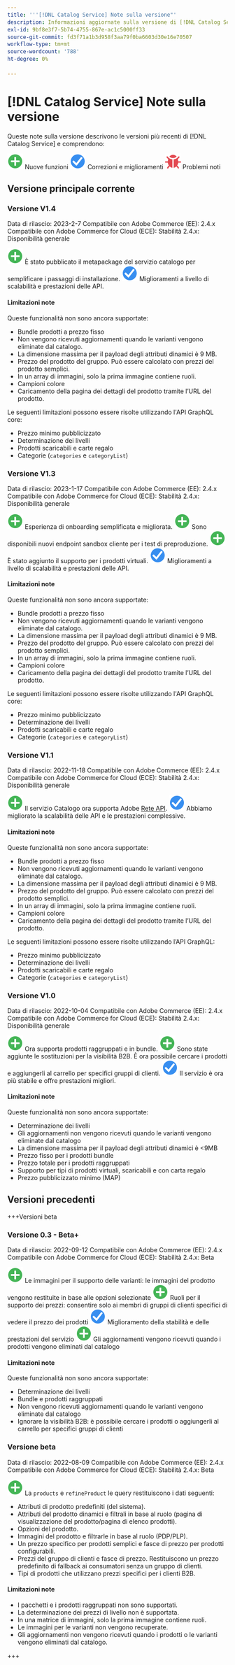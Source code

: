 ```yaml
---
title: '''[!DNL Catalog Service] Note sulla versione"'
description: Informazioni aggiornate sulla versione di [!DNL Catalog Service] per Adobe Commerce.
exl-id: 9bf8e3f7-5b74-4755-867e-ac1c5000ff33
source-git-commit: fd3f71a1b3d958f3aa79f0ba6603d30e16e70507
workflow-type: tm+mt
source-wordcount: '788'
ht-degree: 0%

---
```


# [!DNL Catalog Service] Note sulla versione

Queste note sulla versione descrivono le versioni più recenti di [!DNL Catalog Service] e comprendono:

![Nuovo](../assets/new.svg) Nuove funzioni
![Correzione](../assets/fix.svg) Correzioni e miglioramenti
![Bug](../assets/bug.svg) Problemi noti

## Versione principale corrente

### Versione V1.4

Data di rilascio: 2023-2-7 Compatibile con Adobe Commerce (EE): 2.4.x Compatibile con Adobe Commerce for Cloud (ECE): Stabilità 2.4.x: Disponibilità generale

![Nuovo](../assets/new.svg) È stato pubblicato il metapackage del servizio catalogo per semplificare i passaggi di installazione.
![Correzione](../assets/fix.svg) Miglioramenti a livello di scalabilità e prestazioni delle API.

#### Limitazioni note

Queste funzionalità non sono ancora supportate:

* Bundle prodotti a prezzo fisso
* Non vengono ricevuti aggiornamenti quando le varianti vengono eliminate dal catalogo.
* La dimensione massima per il payload degli attributi dinamici è 9 MB.
* Prezzo del prodotto del gruppo. Può essere calcolato con prezzi del prodotto semplici.
* In un array di immagini, solo la prima immagine contiene ruoli.
* Campioni colore
* Caricamento della pagina dei dettagli del prodotto tramite l’URL del prodotto.

Le seguenti limitazioni possono essere risolte utilizzando l&#39;API GraphQL core:

* Prezzo minimo pubblicizzato
* Determinazione dei livelli
* Prodotti scaricabili e carte regalo
* Categorie (`categories` e `categoryList`)

### Versione V1.3

Data di rilascio: 2023-1-17 Compatibile con Adobe Commerce (EE): 2.4.x Compatibile con Adobe Commerce for Cloud (ECE): Stabilità 2.4.x: Disponibilità generale

![Nuovo](../assets/new.svg) Esperienza di onboarding semplificata e migliorata.
![Nuovo](../assets/new.svg) Sono disponibili nuovi endpoint sandbox cliente per i test di preproduzione.
![Nuovo](../assets/new.svg) È stato aggiunto il supporto per i prodotti virtuali.
![Correzione](../assets/fix.svg) Miglioramenti a livello di scalabilità e prestazioni delle API.

#### Limitazioni note

Queste funzionalità non sono ancora supportate:

* Bundle prodotti a prezzo fisso
* Non vengono ricevuti aggiornamenti quando le varianti vengono eliminate dal catalogo.
* La dimensione massima per il payload degli attributi dinamici è 9 MB.
* Prezzo del prodotto del gruppo. Può essere calcolato con prezzi del prodotto semplici.
* In un array di immagini, solo la prima immagine contiene ruoli.
* Campioni colore
* Caricamento della pagina dei dettagli del prodotto tramite l’URL del prodotto.

Le seguenti limitazioni possono essere risolte utilizzando l&#39;API GraphQL core:

* Prezzo minimo pubblicizzato
* Determinazione dei livelli
* Prodotti scaricabili e carte regalo
* Categorie (`categories` e `categoryList`)

### Versione V1.1

Data di rilascio: 2022-11-18 Compatibile con Adobe Commerce (EE): 2.4.x Compatibile con Adobe Commerce for Cloud (ECE): Stabilità 2.4.x: Disponibilità generale

![Nuovo](../assets/new.svg) Il servizio Catalogo ora supporta Adobe [Rete API](https://developer.adobe.com/graphql-mesh-gateway/).
![Correzione](../assets/fix.svg) Abbiamo migliorato la scalabilità delle API e le prestazioni complessive.

#### Limitazioni note

Queste funzionalità non sono ancora supportate:

* Bundle prodotti a prezzo fisso
* Non vengono ricevuti aggiornamenti quando le varianti vengono eliminate dal catalogo.
* La dimensione massima per il payload degli attributi dinamici è 9 MB.
* Prezzo del prodotto del gruppo. Può essere calcolato con prezzi del prodotto semplici.
* In un array di immagini, solo la prima immagine contiene ruoli.
* Campioni colore
* Caricamento della pagina dei dettagli del prodotto tramite l’URL del prodotto.

Le seguenti limitazioni possono essere risolte utilizzando l’API GraphQL:

* Prezzo minimo pubblicizzato
* Determinazione dei livelli
* Prodotti scaricabili e carte regalo
* Categorie (`categories` e `categoryList`)

### Versione V1.0

Data di rilascio: 2022-10-04 Compatibile con Adobe Commerce (EE): 2.4.x Compatibile con Adobe Commerce for Cloud (ECE): Stabilità 2.4.x: Disponibilità generale

![Nuovo](../assets/new.svg) Ora supporta prodotti raggruppati e in bundle.
![Nuovo](../assets/new.svg) Sono state aggiunte le sostituzioni per la visibilità B2B. È ora possibile cercare i prodotti e aggiungerli al carrello per specifici gruppi di clienti.
![Correzione](../assets/fix.svg) Il servizio è ora più stabile e offre prestazioni migliori.

#### Limitazioni note

Queste funzionalità non sono ancora supportate:

* Determinazione dei livelli
* Gli aggiornamenti non vengono ricevuti quando le varianti vengono eliminate dal catalogo
* La dimensione massima per il payload degli attributi dinamici è &lt;9MB
* Prezzo fisso per i prodotti bundle
* Prezzo totale per i prodotti raggruppati
* Supporto per tipi di prodotti virtuali, scaricabili e con carta regalo
* Prezzo pubblicizzato minimo (MAP)

## Versioni precedenti

+++Versioni beta

### Versione 0.3 - Beta+

Data di rilascio: 2022-09-12 Compatibile con Adobe Commerce (EE): 2.4.x Compatibile con Adobe Commerce for Cloud (ECE): Stabilità 2.4.x: Beta

![Nuovo](../assets/new.svg) Le immagini per il supporto delle varianti: le immagini del prodotto vengono restituite in base alle opzioni selezionate
![Nuovo](../assets/new.svg) Ruoli per il supporto dei prezzi: consentire solo ai membri di gruppi di clienti specifici di vedere il prezzo dei prodotti
![Correzione](../assets/fix.svg) Miglioramento della stabilità e delle prestazioni del servizio
![Nuovo](../assets/new.svg) Gli aggiornamenti vengono ricevuti quando i prodotti vengono eliminati dal catalogo

#### Limitazioni note

Queste funzionalità non sono ancora supportate:

* Determinazione dei livelli
* Bundle e prodotti raggruppati
* Non vengono ricevuti aggiornamenti quando le varianti vengono eliminate dal catalogo
* Ignorare la visibilità B2B: è possibile cercare i prodotti o aggiungerli al carrello per specifici gruppi di clienti

### Versione beta

Data di rilascio: 2022-08-09 Compatibile con Adobe Commerce (EE): 2.4.x Compatibile con Adobe Commerce for Cloud (ECE): Stabilità 2.4.x: Beta

![Nuovo](../assets/new.svg) La `products` e `refineProduct` le query restituiscono i dati seguenti:

* Attributi di prodotto predefiniti (del sistema).
* Attributi del prodotto dinamici e filtrali in base al ruolo (pagina di visualizzazione del prodotto/pagina di elenco prodotti).
* Opzioni del prodotto.
* Immagini del prodotto e filtrarle in base al ruolo (PDP/PLP).
* Un prezzo specifico per prodotti semplici e fasce di prezzo per prodotti configurabili.
* Prezzi del gruppo di clienti e fasce di prezzo. Restituiscono un prezzo predefinito di fallback ai consumatori senza un gruppo di clienti.
* Tipi di prodotti che utilizzano prezzi specifici per i clienti B2B.

#### Limitazioni note

* I pacchetti e i prodotti raggruppati non sono supportati.
* La determinazione dei prezzi di livello non è supportata.
* In una matrice di immagini, solo la prima immagine contiene ruoli.
* Le immagini per le varianti non vengono recuperate.
* Gli aggiornamenti non vengono ricevuti quando i prodotti o le varianti vengono eliminati dal catalogo.

+++